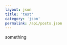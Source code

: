 ```yaml
---
layout: json
title: 'test'
category: 'json'
permalink: /api/posts.json
---
```


<div>
    something
</div>